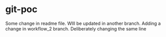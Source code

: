 # git-poc

Some change in readme file. WIll be updated in another branch. Adding a change in workflow_2 branch. Deliberately changing the same line